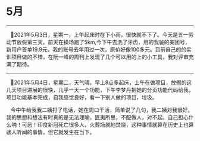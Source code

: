 # 5月

---

&nbsp;&nbsp;&nbsp;🍔2021年5月3日，星期一，上午起床时在下小雨，很快就不下了。今天是五一劳动节放假第三天。前天在操场跑了5km,今下午去洗了牙齿，用的我爸的美团号，新用户首单19.9元，我的账号去年用过一次，原价好像100多元。目前自己的的实训项目做的不错，在阮一峰的周刊上发现了几个可以用的上的小工具，我对评审充满了期待。   

---

&nbsp;&nbsp;&nbsp;🍕2021年5月4日，星期二，天气晴。早上8点多起床，上午在做项目，放假的这几天项目进展的很快，几乎一天一个功能，下午李梦丹把她的分页功能代码给我，项目功能基本完成，自我感觉良好，看一下别人做的项目，垃圾。

&nbsp;&nbsp;&nbsp;今中午给我我二姨打了电话，她在周口干活，简单说了几句，我二姨对我很好。我的思想和想法有时真的是无法理喻，匪夷所思，不配做人，对不起。自己担心什么呐！可恶！印度新冠死亡很多人，火葬场就地焚烧，这种事情就算在历史上也算骇人听闻的事情，但它就发生在当下。